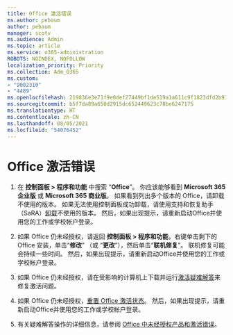 ```yaml
---
title: Office 激活错误
ms.author: pebaum
author: pebaum
manager: scotv
ms.audience: Admin
ms.topic: article
ms.service: o365-administration
ROBOTS: NOINDEX, NOFOLLOW
localization_priority: Priority
ms.collection: Adm_O365
ms.custom:
- "9002310"
- "4489"
ms.openlocfilehash: 219836e3e71f9e0def27449bf1de519a1a611c9f1823dfd2b918f93345ccdc6a
ms.sourcegitcommit: b5f7da89a650d2915dc652449623c78be6247175
ms.translationtype: HT
ms.contentlocale: zh-CN
ms.lasthandoff: 08/05/2021
ms.locfileid: "54076452"
---
```

# <a name="office-activation-errors"></a>Office 激活错误

1. 在 **控制面板 > 程序和功能** 中搜索 “**Office**”。 你应该能够看到 **Microsoft 365 企业版** 或 **Microsoft 365 商业版**。 如果看到列出多个版本的 Office，请卸载不使用的版本。 如果无法使用控制面板成功卸载，请使用支持和恢复助手（SaRA）[卸载](https://aka.ms/SARA-OfficeUninstall-Alchemy)不使用的版本。 然后，如果出现提示，请重新启动Office并使用您的工作或学校帐户登录。 

2. 如果 Office 仍未经授权，请返回 **控制面板 > 程序和功能**，右键单击剩下的 Office 安装，单击“**修改**” （或 “**更改**”），然后单击“**联机修复**”。 联机修复可能会持续一些时间。 然后，如果出现提示，请重新启动Office并使用您的工作或学校帐户登录。 

3. 如果 Office 仍未经授权，请在受影响的计算机上下载并运行[激活疑难解答](https://aka.ms/SARA-OfficeActivation-Alchemy)来修复激活问题。 

4. 如果 Office 仍未经授权，[重置 Office 激活状态](https://docs.microsoft.com/office365/troubleshoot/activation/reset-office-365-proplus-activation-state)。 然后，如果出现提示，请重新启动Office并使用您的工作或学校帐户登录。  

5. 有关疑难解答操作的详细信息，请参阅 [Office 中未经授权产品和激活错误](https://support.office.com/article/unlicensed-product-and-activation-errors-in-office-0d23d3c0-c19c-4b2f-9845-5344fedc4380)。
